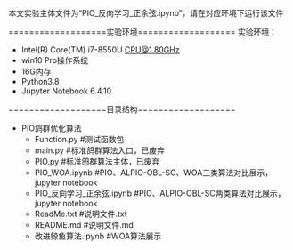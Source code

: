 本文实验主体文件为“PIO_反向学习_正余弦.ipynb”，请在对应环境下运行该文件

===================实验环境===================
实验环境：
 - Intel(R) Core(TM) i7-8550U CPU@1.80GHz 
 - win10 Pro操作系统
 - 16G内存
 - Python3.8
 - Jupyter Notebook 6.4.10  

===================目录结构===================  
- PIO鸽群优化算法
	- Function.py                  #测试函数包
	- main.py                      #标准鸽群算法入口，已废弃
	- PIO.py                       #标准鸽群算法主体，已废弃
	- PIO_WOA.ipynb                #PIO、ALPIO-OBL-SC、WOA三类算法对比展示，jupyter notebook
	- PIO_反向学习_正余弦.ipynb    #PIO、ALPIO-OBL-SC两类算法对比展示，jupyter notebook
	- ReadMe.txt                   #说明文件.txt
	- README.md                    #说明文件.md
	- 改进鲸鱼算法.ipynb           #WOA算法展示
	
